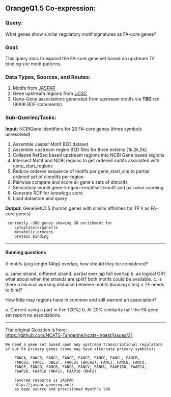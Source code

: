 
## OrangeQ1.5 Co-expression: 

### Query:
What genes show similar regulatory motif signatures as FA-core genes?

### Goal:
This query aims to expand the FA-core gene set based on upstream TF binding site motif patterns.

### Data Types, Sources, and Routes:
1. Motifs from [JASPAR](http://jaspar.genereg.net/html/DOWNLOAD/bed_files/)
2. Gene upstream regions from [UCSC](http://hgdownload.cse.ucsc.edu/goldenPath/hg19/bigZips/) 
3. Gene-Gene associations generated from upstream motifs via __TBD__  rsn  
    (900K RDF statements)
  
### Sub-Queries/Tasks:
   
**Input:** NCBIGene identifiers for 26 FA-core genes (three symbols unresolved)  
  1. Assemble Jaspar Motif BED dataset  
  2. Assemble upstream region BED files for three extents [1k,2k,5k]  
  3. Collapse RefSeq based upstream regions into NCBI Gene based regions    
  4. Intersect Motif and NCBI regions to get ordered motifs assiciated with gene_start_regions  
  5. Reduce ordered sequence of motifs per gene_start_site to partial ordered set of dimotifs per region
  6. Pairwise compare and score all gene's sets of dimotifs
  7. Semanticly model gene->region->motifset->motif and pairwise scoreing
  8. Generate RDF for knowlege store
  9. Load datastore and query

**Output:** GeneSetQ1.5 (human genes with similar affinities for TF's as FA-core genes)
  
     currently ~380 genes showing GO enrichment for
        cytoplasm|organelle
        metabolic process
        protein binding
        
-----

#### Running questions  

If motifs (avg length 14bp) overlap, how should they be considered?

 a. same strand, different strand. partial over lap full overlap
 b. as logical OR?  what about when the strands are split?  both motifs could be available.
 c. is there a minimal working distance between motifs (binding sites) a TF needs to bind?


How little may regions have in common and still warrent an association?

  a. Current using a part in five (20%)
  b. At 20%  similarity half the FA gene set report no associations.

-----
The original Question is here:    
https://github.com/NCATS-Tangerine/ncats-ingest/issues/21


```
We need a gene set based upon any upstream transcriptional regulators
of our FA primary genes (some may have alternate primary symbols):

    FANCA, FANCB, FANCC, FANCE, FANCF, FANCG, FANCL, FANCM,
    FANCD2, FANCI, UBE2T, FANCD1 (BRCA2), FANCJ, FANCN, FANCO,
    FANCP, FANCQ, FANCR, FANCS, FANCV, FANCU, FAAP100, FAAP24,
    FAAP20, FAAP16 (MHF1), FAAP10 (MHF2)

    Favored resource is JASPAR
    http://jaspar.genereg.net/
    as open source and provisioned Wyeth's lab
```
